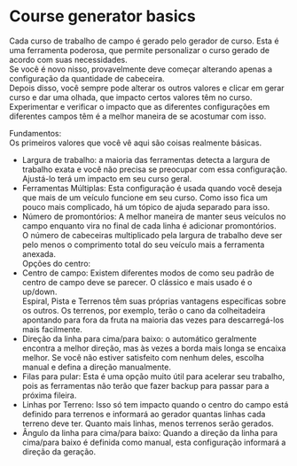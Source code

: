 # Course generator basics
  
Cada curso de trabalho de campo é gerado pelo gerador de curso. Esta é uma ferramenta poderosa, que permite personalizar o curso gerado de acordo com suas necessidades.  
Se você é novo nisso, provavelmente deve começar alterando apenas a configuração da quantidade de cabeceira.  
Depois disso, você sempre pode alterar os outros valores e clicar em gerar curso e dar uma olhada, que impacto certos valores têm no curso.  
Experimentar e verificar o impacto que as diferentes configurações em diferentes campos têm é a melhor maneira de se acostumar com isso.  

  
Fundamentos:  
Os primeiros valores que você vê aqui são coisas realmente básicas.  
- Largura de trabalho: a maioria das ferramentas detecta a largura de trabalho exata e você não precisa se preocupar com essa configuração. Ajustá-lo terá um impacto em seu curso geral.  
- Ferramentas Múltiplas: Esta configuração é usada quando você deseja que mais de um veículo funcione em seu curso. Como isso fica um pouco mais complicado, há um tópico de ajuda separado para isso.  
- Número de promontórios: A melhor maneira de manter seus veículos no campo enquanto vira no final de cada linha é adicionar promontórios.  
O número de cabeceiras multiplicado pela largura de trabalho deve ser pelo menos o comprimento total do seu veículo mais a ferramenta anexada.  
Opções do centro:  
- Centro de campo: Existem diferentes modos de como seu padrão de centro de campo deve se parecer. O clássico e mais usado é o up/down.  
Espiral, Pista e Terrenos têm suas próprias vantagens específicas sobre os outros. Os terrenos, por exemplo, terão o cano da colheitadeira apontando para fora da fruta na maioria das vezes para descarregá-los mais facilmente.  
- Direção da linha para cima/para baixo: o automático geralmente encontra a melhor direção, mas às vezes a borda mais longa se encaixa melhor. Se você não estiver satisfeito com nenhum deles, escolha manual e defina a direção manualmente.  
- Filas para pular: Esta é uma opção muito útil para acelerar seu trabalho, pois as ferramentas não terão que fazer backup para passar para a próxima fileira.  
- Linhas por Terreno: Isso só tem impacto quando o centro do campo está definido para terrenos e informará ao gerador quantas linhas cada terreno deve ter. Quanto mais linhas, menos terrenos serão gerados.  
- Ângulo da linha para cima/para baixo: Quando a direção da linha para cima/para baixo é definida como manual, esta configuração informará a direção da geração.  
